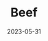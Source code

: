 ---
title: 'Beef'
date: '2023-05-31' 
metatag: '' 
inventory: '10' 
draft: false 
# meta description 
shortDescripton: ''
description: 'Meat'
longdescription: ''
tags: ''
brand: ''
subCategory: ''
unit: 'Unit'
sellCount: '0'
featured: False
# product Price
price: '600.0'
# Product Short Description
productID: '48F136E8-1BFF-ED11-996D-005056B3A416'
type: 'products'
category: 'Meat' 
thumnailproduct: 'https://eraconnect.blob.core.windows.net/product-images/basics/184adb43-5746-4b1b-8410-79972a6a2264.webp' 
images:
  - image: 'https://eraconnect.blob.core.windows.net/product-images/basics/184adb43-5746-4b1b-8410-79972a6a2264.webp'  
Variants:
---